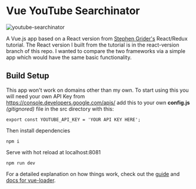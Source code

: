 # Vue YouTube Searchinator

![youtube-searchinator](https://user-images.githubusercontent.com/1487071/35446254-fbe9d950-0268-11e8-9da3-56ab5d6c47c4.png)

A Vue.js app based on a React version from [Stephen Grider's](https://github.com/StephenGrider) React/Redux tutorial.  The React version I built from the tutorial is in the react-version branch of this repo.  I wanted to compare the two frameworks via a simple app which would have the same basic functionality.

## Build Setup

This app won't work on domains other than my own.
To start using this you will need your own API Key from https://console.developers.google.com/apis/
add this to your own **config.js** _(gitignored)_ file in the src directory with this:

    export const YOUTUBE_API_KEY = 'YOUR API KEY HERE';

Then install dependencies

    npm i

Serve with hot reload at localhost:8081

    npm run dev

For a detailed explanation on how things work, check out the [guide](http://vuejs-templates.github.io/webpack/) and [docs for vue-loader](http://vuejs.github.io/vue-loader).